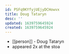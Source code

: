 ```yaml
---
id: PSFq9KYfyjUEjyDCHowvx
title: Doug Tataryn
desc: ''
updated: 1639759645924
created: 1639759645924
---
```



- [[person]] - Doug Tataryn
- appeared 2x at the stoa
